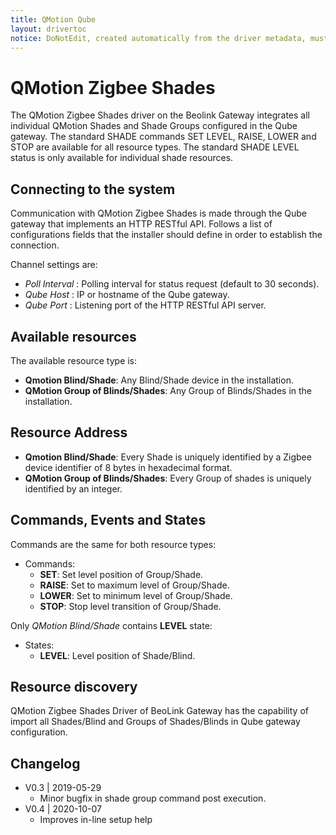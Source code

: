 ```yaml
---
title: QMotion Qube
layout: drivertoc
notice: DoNotEdit, created automatically from the driver metadata, must be updated on the driver itself
---
```

# QMotion Zigbee Shades

The QMotion Zigbee Shades driver on the Beolink Gateway integrates all individual QMotion Shades and Shade Groups configured in the Qube gateway. 
The standard SHADE commands SET LEVEL, RAISE, LOWER and STOP are available for all resource types. 
The standard SHADE LEVEL status is only available for individual shade resources. 

## Connecting to the system

Communication with QMotion Zigbee Shades is made through the Qube gateway that implements an HTTP RESTful API. 
Follows a list of configurations fields that the installer should define in order to establish the connection.

Channel settings are:
* _Poll Interval_ : Polling interval for status request (default to 30 seconds).
* _Qube Host_ : IP or hostname of the Qube gateway.
* _Qube Port_ : Listening port of the HTTP RESTful API server.

## Available resources

The available resource type is:
* **Qmotion Blind/Shade**: Any Blind/Shade device in the installation.
* **QMotion Group of Blinds/Shades**: Any Group of Blinds/Shades in the installation.

## Resource Address

* **Qmotion Blind/Shade**: Every Shade is uniquely identified by a Zigbee device identifier of 8 bytes in hexadecimal format.
* **QMotion Group of Blinds/Shades**: Every Group of shades is uniquely identified by an integer.

## Commands, Events and States

Commands are the same for both resource types:
* Commands:
  - **SET**: Set level position of Group/Shade.
  - **RAISE**: Set to maximum level of Group/Shade.
  - **LOWER**: Set to minimum level of Group/Shade.
  - **STOP**: Stop level transition of Group/Shade.

Only *QMotion Blind/Shade* contains **LEVEL** state:
* States:
  - **LEVEL**: Level position of Shade/Blind.

## Resource discovery

QMotion Zigbee Shades Driver of BeoLink Gateway has the capability of import all Shades/Blind and Groups of Shades/Blinds in Qube gateway configuration. 

Changelog
---------
   - V0.3 | 2019-05-29
      - Minor bugfix in shade group command post execution.
   - V0.4 | 2020-10-07
      - Improves in-line setup help
